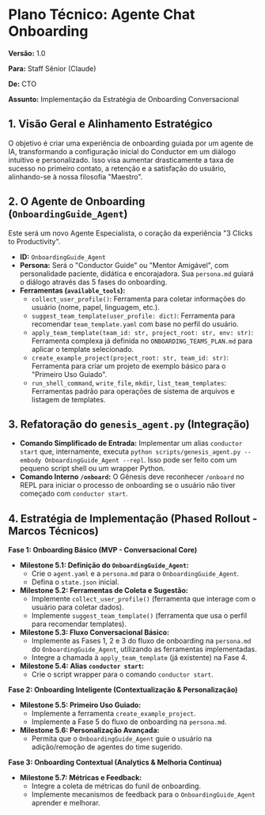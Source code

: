 # Plano Técnico: Agente Chat Onboarding

**Versão:** 1.0

**Para:** Staff Sênior (Claude)

**De:** CTO

**Assunto:** Implementação da Estratégia de Onboarding Conversacional

## 1. Visão Geral e Alinhamento Estratégico

O objetivo é criar uma experiência de onboarding guiada por um agente de IA, transformando a configuração inicial do Conductor em um diálogo intuitivo e personalizado. Isso visa aumentar drasticamente a taxa de sucesso no primeiro contato, a retenção e a satisfação do usuário, alinhando-se à nossa filosofia "Maestro".

## 2. O Agente de Onboarding (`OnboardingGuide_Agent`)

Este será um novo Agente Especialista, o coração da experiência "3 Clicks to Productivity".

*   **ID:** `OnboardingGuide_Agent`
*   **Persona:** Será o "Conductor Guide" ou "Mentor Amigável", com personalidade paciente, didática e encorajadora. Sua `persona.md` guiará o diálogo através das 5 fases do onboarding.
*   **Ferramentas (`available_tools`):**
    *   `collect_user_profile()`: Ferramenta para coletar informações do usuário (nome, papel, linguagem, etc.).
    *   `suggest_team_template(user_profile: dict)`: Ferramenta para recomendar `team_template.yaml` com base no perfil do usuário.
    *   `apply_team_template(team_id: str, project_root: str, env: str)`: Ferramenta complexa já definida no `ONBOARDING_TEAMS_PLAN.md` para aplicar o template selecionado.
    *   `create_example_project(project_root: str, team_id: str)`: Ferramenta para criar um projeto de exemplo básico para o "Primeiro Uso Guiado".
    *   `run_shell_command`, `write_file`, `mkdir`, `list_team_templates`: Ferramentas padrão para operações de sistema de arquivos e listagem de templates.

## 3. Refatoração do `genesis_agent.py` (Integração)

*   **Comando Simplificado de Entrada:** Implementar um alias `conductor start` que, internamente, executa `python scripts/genesis_agent.py --embody OnboardingGuide_Agent --repl`. Isso pode ser feito com um pequeno script shell ou um wrapper Python.
*   **Comando Interno `/onboard`:** O Gênesis deve reconhecer `/onboard` no REPL para iniciar o processo de onboarding se o usuário não tiver começado com `conductor start`.

## 4. Estratégia de Implementação (Phased Rollout - Marcos Técnicos)

**Fase 1: Onboarding Básico (MVP - Conversacional Core)**
*   **Milestone 5.1: Definição do `OnboardingGuide_Agent`:**
    *   Crie o `agent.yaml` e a `persona.md` para o `OnboardingGuide_Agent`.
    *   Defina o `state.json` inicial.
*   **Milestone 5.2: Ferramentas de Coleta e Sugestão:**
    *   Implemente `collect_user_profile()` (ferramenta que interage com o usuário para coletar dados).
    *   Implemente `suggest_team_template()` (ferramenta que usa o perfil para recomendar templates).
*   **Milestone 5.3: Fluxo Conversacional Básico:**
    *   Implemente as Fases 1, 2 e 3 do fluxo de onboarding na `persona.md` do `OnboardingGuide_Agent`, utilizando as ferramentas implementadas.
    *   Integre a chamada à `apply_team_template` (já existente) na Fase 4.
*   **Milestone 5.4: Alias `conductor start`:**
    *   Crie o script wrapper para o comando `conductor start`.

**Fase 2: Onboarding Inteligente (Contextualização & Personalização)**
*   **Milestone 5.5: Primeiro Uso Guiado:**
    *   Implemente a ferramenta `create_example_project`.
    *   Implemente a Fase 5 do fluxo de onboarding na `persona.md`.
*   **Milestone 5.6: Personalização Avançada:**
    *   Permita que o `OnboardingGuide_Agent` guie o usuário na adição/remoção de agentes do time sugerido.

**Fase 3: Onboarding Contextual (Analytics & Melhoria Contínua)**
*   **Milestone 5.7: Métricas e Feedback:**
    *   Integre a coleta de métricas do funil de onboarding.
    *   Implemente mecanismos de feedback para o `OnboardingGuide_Agent` aprender e melhorar.
